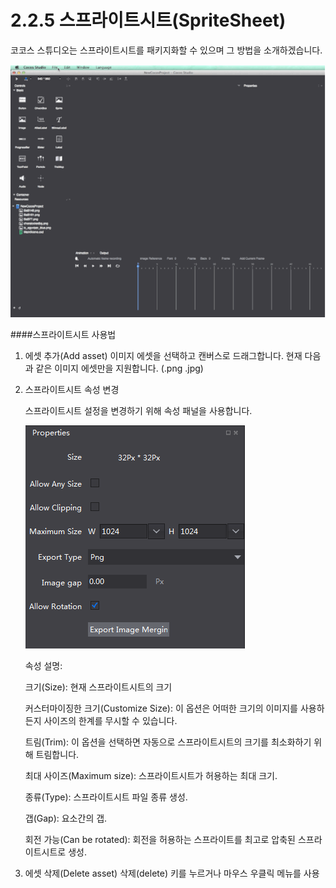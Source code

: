 # 2.2.5 스프라이트시트(SpriteSheet)

코코스 스튜디오는 스프라이트시트를 패키지화할 수 있으며 그 방법을 소개하겠습니다.

![Image](res/image129.gif)

####스프라이트시트 사용법

1. 에셋 추가(Add asset)
    이미지 에셋을 선택하고 캔버스로 드래그합니다. 현재 다음과 같은 이미지 에셋만을 지원합니다. (.png .jpg)

2. 스프라이트시트 속성 변경

    스프라이트시트 설정을 변경하기 위해 속성 패널을 사용합니다.

    ![Image](res/image036.png)

    속성 설명:

    크기(Size): 현재 스프라이트시트의 크기

    커스터마이징한 크기(Customize Size): 이 옵션은 어떠한 크기의 이미지를 사용하든지 사이즈의 한계를 무시할 수 있습니다.

    트림(Trim): 이 옵션을 선택하면 자동으로 스프라이트시트의 크기를 최소화하기 위해 트림합니다.

    최대 사이즈(Maximum size): 스프라이트시트가 허용하는 최대 크기.

    종류(Type): 스프라이트시트 파일 종류 생성.

    갭(Gap): 요소간의 갭.

    회전 가능(Can be rotated): 회전을 허용하는 스프라이트를 최고로 압축된 스프라이트시트로 생성.

3. 에셋 삭제(Delete asset)
    삭제(delete) 키를 누르거나 마우스 우클릭 메뉴를 사용
